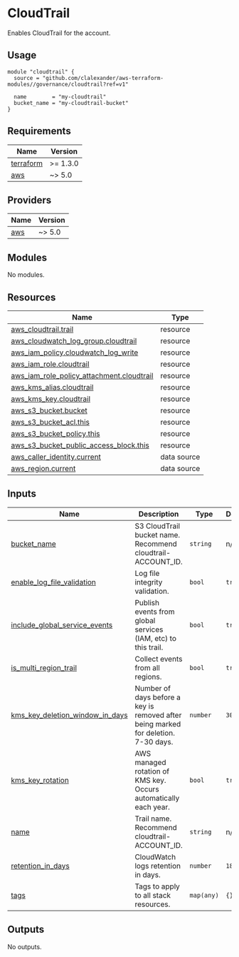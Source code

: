 # CloudTrail

Enables CloudTrail for the account.

## Usage

```hcl
module "cloudtrail" {
  source = "github.com/clalexander/aws-terraform-modules//governance/cloudtrail?ref=v1"
  
  name        = "my-cloudtrail"
  bucket_name = "my-cloudtrail-bucket"
}
```

<!-- BEGIN_TF_DOCS -->
## Requirements

| Name | Version |
|------|---------|
| <a name="requirement_terraform"></a> [terraform](#requirement\_terraform) | >= 1.3.0 |
| <a name="requirement_aws"></a> [aws](#requirement\_aws) | ~> 5.0 |

## Providers

| Name | Version |
|------|---------|
| <a name="provider_aws"></a> [aws](#provider\_aws) | ~> 5.0 |

## Modules

No modules.

## Resources

| Name | Type |
|------|------|
| [aws_cloudtrail.trail](https://registry.terraform.io/providers/hashicorp/aws/latest/docs/resources/cloudtrail) | resource |
| [aws_cloudwatch_log_group.cloudtrail](https://registry.terraform.io/providers/hashicorp/aws/latest/docs/resources/cloudwatch_log_group) | resource |
| [aws_iam_policy.cloudwatch_log_write](https://registry.terraform.io/providers/hashicorp/aws/latest/docs/resources/iam_policy) | resource |
| [aws_iam_role.cloudtrail](https://registry.terraform.io/providers/hashicorp/aws/latest/docs/resources/iam_role) | resource |
| [aws_iam_role_policy_attachment.cloudtrail](https://registry.terraform.io/providers/hashicorp/aws/latest/docs/resources/iam_role_policy_attachment) | resource |
| [aws_kms_alias.cloudtrail](https://registry.terraform.io/providers/hashicorp/aws/latest/docs/resources/kms_alias) | resource |
| [aws_kms_key.cloudtrail](https://registry.terraform.io/providers/hashicorp/aws/latest/docs/resources/kms_key) | resource |
| [aws_s3_bucket.bucket](https://registry.terraform.io/providers/hashicorp/aws/latest/docs/resources/s3_bucket) | resource |
| [aws_s3_bucket_acl.this](https://registry.terraform.io/providers/hashicorp/aws/latest/docs/resources/s3_bucket_acl) | resource |
| [aws_s3_bucket_policy.this](https://registry.terraform.io/providers/hashicorp/aws/latest/docs/resources/s3_bucket_policy) | resource |
| [aws_s3_bucket_public_access_block.this](https://registry.terraform.io/providers/hashicorp/aws/latest/docs/resources/s3_bucket_public_access_block) | resource |
| [aws_caller_identity.current](https://registry.terraform.io/providers/hashicorp/aws/latest/docs/data-sources/caller_identity) | data source |
| [aws_region.current](https://registry.terraform.io/providers/hashicorp/aws/latest/docs/data-sources/region) | data source |

## Inputs

| Name | Description | Type | Default | Required |
|------|-------------|------|---------|:--------:|
| <a name="input_bucket_name"></a> [bucket\_name](#input\_bucket\_name) | S3 CloudTrail bucket name.  Recommend cloudtrail-ACCOUNT\_ID. | `string` | n/a | yes |
| <a name="input_enable_log_file_validation"></a> [enable\_log\_file\_validation](#input\_enable\_log\_file\_validation) | Log file integrity validation. | `bool` | `true` | no |
| <a name="input_include_global_service_events"></a> [include\_global\_service\_events](#input\_include\_global\_service\_events) | Publish events from global services (IAM, etc) to this trail. | `bool` | `true` | no |
| <a name="input_is_multi_region_trail"></a> [is\_multi\_region\_trail](#input\_is\_multi\_region\_trail) | Collect events from all regions. | `bool` | `true` | no |
| <a name="input_kms_key_deletion_window_in_days"></a> [kms\_key\_deletion\_window\_in\_days](#input\_kms\_key\_deletion\_window\_in\_days) | Number of days before a key is removed after being marked for deletion.  7-30 days. | `number` | `30` | no |
| <a name="input_kms_key_rotation"></a> [kms\_key\_rotation](#input\_kms\_key\_rotation) | AWS managed rotation of KMS key.  Occurs automatically each year. | `bool` | `true` | no |
| <a name="input_name"></a> [name](#input\_name) | Trail name.  Recommend cloudtrail-ACCOUNT\_ID. | `string` | n/a | yes |
| <a name="input_retention_in_days"></a> [retention\_in\_days](#input\_retention\_in\_days) | CloudWatch logs retention in days. | `number` | `180` | no |
| <a name="input_tags"></a> [tags](#input\_tags) | Tags to apply to all stack resources. | `map(any)` | `{}` | no |

## Outputs

No outputs.
<!-- END_TF_DOCS -->
